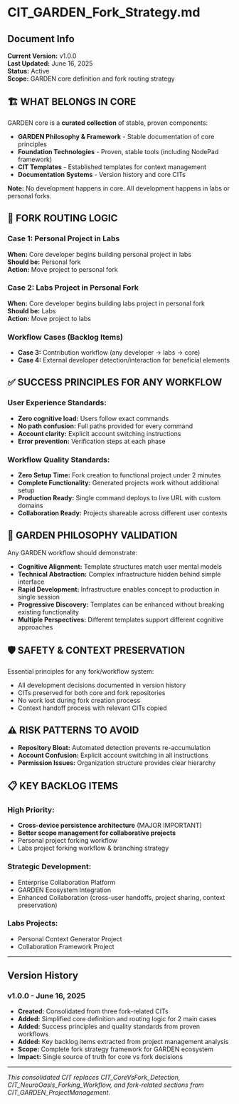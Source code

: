 # CIT_GARDEN_Fork_Strategy.md

## Document Info
**Current Version:** v1.0.0  
**Last Updated:** June 16, 2025  
**Status:** Active  
**Scope:** GARDEN core definition and fork routing strategy

## 🏗️ **WHAT BELONGS IN CORE**

GARDEN core is a **curated collection** of stable, proven components:

- **GARDEN Philosophy & Framework** - Stable documentation of core principles
- **Foundation Technologies** - Proven, stable tools (including NodePad framework)
- **CIT Templates** - Established templates for context management
- **Documentation Systems** - Version history and core CITs

**Note:** No development happens in core. All development happens in labs or personal forks.

## 🔀 **FORK ROUTING LOGIC**

### **Case 1: Personal Project in Labs**
**When:** Core developer begins building personal project in labs  
**Should be:** Personal fork  
**Action:** Move project to personal fork

### **Case 2: Labs Project in Personal Fork**  
**When:** Core developer begins building labs project in personal fork  
**Should be:** Labs  
**Action:** Move project to labs

### **Workflow Cases (Backlog Items)**
- **Case 3:** Contribution workflow (any developer → labs → core)
- **Case 4:** External developer detection/interaction for beneficial elements

## ✅ **SUCCESS PRINCIPLES FOR ANY WORKFLOW**

### **User Experience Standards:**
- **Zero cognitive load:** Users follow exact commands
- **No path confusion:** Full paths provided for every command  
- **Account clarity:** Explicit account switching instructions
- **Error prevention:** Verification steps at each phase

### **Workflow Quality Standards:**
- **Zero Setup Time:** Fork creation to functional project under 2 minutes
- **Complete Functionality:** Generated projects work without additional setup
- **Production Ready:** Single command deploys to live URL with custom domains
- **Collaboration Ready:** Projects shareable across different user contexts

## 🎯 **GARDEN PHILOSOPHY VALIDATION**

Any GARDEN workflow should demonstrate:
- **Cognitive Alignment:** Template structures match user mental models
- **Technical Abstraction:** Complex infrastructure hidden behind simple interface
- **Rapid Development:** Infrastructure enables concept to production in single session
- **Progressive Discovery:** Templates can be enhanced without breaking existing functionality
- **Multiple Perspectives:** Different templates support different cognitive approaches

## 🛡️ **SAFETY & CONTEXT PRESERVATION**

Essential principles for any fork/workflow system:
- All development decisions documented in version history
- CITs preserved for both core and fork repositories
- No work lost during fork creation process
- Context handoff process with relevant CITs copied

## ⚠️ **RISK PATTERNS TO AVOID**

- **Repository Bloat:** Automated detection prevents re-accumulation
- **Account Confusion:** Explicit account switching in all instructions
- **Permission Issues:** Organization structure provides clear hierarchy

## 📋 **KEY BACKLOG ITEMS**

### **High Priority:**
- **Cross-device persistence architecture** (MAJOR IMPORTANT)
- **Better scope management for collaborative projects**
- Personal project forking workflow
- Labs project forking workflow & branching strategy

### **Strategic Development:**
- Enterprise Collaboration Platform
- GARDEN Ecosystem Integration
- Enhanced Collaboration (cross-user handoffs, project sharing, context preservation)

### **Labs Projects:**
- Personal Context Generator Project
- Collaboration Framework Project

---

## Version History

### v1.0.0 - June 16, 2025
- **Created:** Consolidated from three fork-related CITs
- **Added:** Simplified core definition and routing logic for 2 main cases
- **Added:** Success principles and quality standards from proven workflows
- **Added:** Key backlog items extracted from project management analysis
- **Scope:** Complete fork strategy framework for GARDEN ecosystem
- **Impact:** Single source of truth for core vs fork decisions

---

*This consolidated CIT replaces CIT_CoreVsFork_Detection, CIT_NeuroOasis_Forking_Workflow, and fork-related sections from CIT_GARDEN_ProjectManagement.*